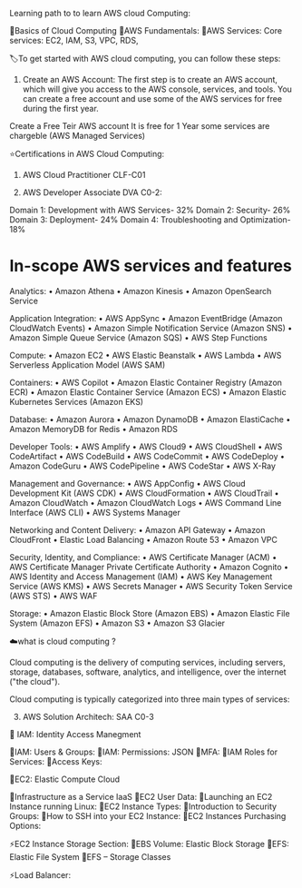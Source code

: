 Learning path to to learn AWS cloud Computing:

📌Basics of Cloud Computing
📌AWS Fundamentals: 
📌AWS Services:
Core services: EC2, IAM, S3, VPC, RDS, 

🏷️To get started with AWS cloud computing, you can follow these steps:

1) Create an AWS Account: The first step is to create an AWS account, which will give you access to the AWS console, services, and tools. You can create a free account and use some of the AWS services for free during the first year.

Create a Free Teir AWS account
It is free for 1 Year some services are chargeble (AWS Managed Services)



⭐Certifications in AWS Cloud Computing:

1) AWS Cloud Practitioner CLF-C01

2) AWS Developer Associate DVA C0-2:

Domain 1: Development with AWS Services- 32%
Domain 2: Security- 26%
Domain 3: Deployment- 24%
Domain 4: Troubleshooting and Optimization- 18%

# In-scope AWS services and features
Analytics:
• Amazon Athena
• Amazon Kinesis
• Amazon OpenSearch Service

Application Integration:
• AWS AppSync
• Amazon EventBridge (Amazon CloudWatch Events)
• Amazon Simple Notification Service (Amazon SNS)
• Amazon Simple Queue Service (Amazon SQS)
• AWS Step Functions

Compute:
• Amazon EC2
• AWS Elastic Beanstalk
• AWS Lambda
• AWS Serverless Application Model (AWS SAM)


Containers:
• AWS Copilot
• Amazon Elastic Container Registry (Amazon ECR)
• Amazon Elastic Container Service (Amazon ECS)
• Amazon Elastic Kubernetes Services (Amazon EKS)

Database:
• Amazon Aurora 
• Amazon DynamoDB
• Amazon ElastiCache
• Amazon MemoryDB for Redis
• Amazon RDS

Developer Tools:
• AWS Amplify
• AWS Cloud9
• AWS CloudShell
• AWS CodeArtifact
• AWS CodeBuild
• AWS CodeCommit
• AWS CodeDeploy
• Amazon CodeGuru
• AWS CodePipeline
• AWS CodeStar
• AWS X-Ray

Management and Governance:
• AWS AppConfig
• AWS Cloud Development Kit (AWS CDK)
• AWS CloudFormation
• AWS CloudTrail
• Amazon CloudWatch
• Amazon CloudWatch Logs
• AWS Command Line Interface (AWS CLI)
• AWS Systems Manager

Networking and Content Delivery:
• Amazon API Gateway
• Amazon CloudFront
• Elastic Load Balancing
• Amazon Route 53
• Amazon VPC

Security, Identity, and Compliance:
• AWS Certificate Manager (ACM)
• AWS Certificate Manager Private Certificate Authority
• Amazon Cognito
• AWS Identity and Access Management (IAM)
• AWS Key Management Service (AWS KMS)
• AWS Secrets Manager
• AWS Security Token Service (AWS STS)
• AWS WAF

Storage:
• Amazon Elastic Block Store (Amazon EBS)
• Amazon Elastic File System (Amazon EFS)
• Amazon S3
• Amazon S3 Glacier


☁️what is cloud computing ?

Cloud computing is the delivery of computing services, including servers, storage, databases, software, analytics, and intelligence, over the internet ("the cloud"). 

Cloud computing is typically categorized into three main types of services:




3) AWS Solution Architech: SAA C0-3


📌 IAM: Identity Access Manegment

🔖IAM: Users & Groups: 
🔖IAM: Permissions: JSON
🔖MFA: 
🔖IAM Roles for Services:
🔖Access Keys:


📌EC2: Elastic Compute Cloud

🔖Infrastructure as a Service IaaS
🔖EC2 User Data:
🔰Launching an EC2 Instance running Linux:
🔰EC2 Instance Types:
🔰Introduction to Security Groups:
🔰How to SSH into your EC2 Instance:
🔖EC2 Instances Purchasing Options:

⚡EC2 Instance Storage Section:
🔖EBS Volume: Elastic Block Storage
🔖EFS: Elastic File System
🔖EFS – Storage Classes

⚡Load Balancer:




